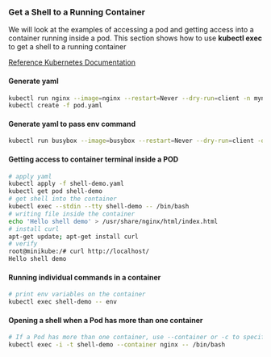 ### Get a Shell to a Running Container

We will look at the examples of accessing a pod and getting access into a container running inside a pod.
This section shows how to use **kubectl exec** to get a shell to a running container

[Reference Kubernetes Documentation](https://kubernetes.io/docs/tasks/debug-application-cluster/get-shell-running-container/)

#### Generate yaml
```bash
kubectl run nginx --image=nginx --restart=Never --dry-run=client -n mynamespace -o yaml > pod.yaml
kubectl create -f pod.yaml
```
#### Generate yaml to pass env command
```bash
kubectl run busybox --image=busybox --restart=Never --dry-run=client -o yaml --command -- env > envpod.yaml
```

#### Getting access to container terminal inside a POD
```bash
# apply yaml
kubectl apply -f shell-demo.yaml
kubectl get pod shell-demo
# get shell into the container
kubectl exec --stdin --tty shell-demo -- /bin/bash
# writing file inside the container
echo 'Hello shell demo' > /usr/share/nginx/html/index.html
# install curl
apt-get update; apt-get install curl
# verify
root@minikube:/# curl http://localhost/
Hello shell demo
```
#### Running individual commands in a container
```bash
# print env variables on the container
kubectl exec shell-demo -- env
```
#### Opening a shell when a Pod has more than one container
```bash
# If a Pod has more than one container, use --container or -c to specify a container in the kubectl exec command.
kubectl exec -i -t shell-demo --container nginx -- /bin/bash
```